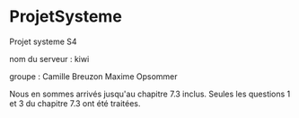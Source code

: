 # ProjetSysteme
Projet systeme S4

nom du serveur : kiwi

groupe : Camille Breuzon
		 Maxime Opsommer

Nous en sommes arrivés jusqu'au chapitre 7.3 inclus.
Seules les questions 1 et 3 du chapitre 7.3 ont été traitées.
